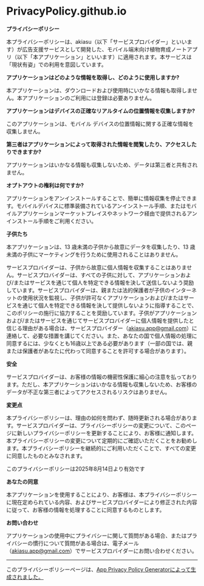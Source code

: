 # PrivacyPolicy.github.io
**<font dir="auto" style="vertical-align: inherit;"><font dir="auto" style="vertical-align: inherit;">プライバシーポリシー</font></font>**

<font dir="auto" style="vertical-align: inherit;"><font dir="auto" style="vertical-align: inherit;">本プライバシーポリシーは、akiasu（以下「サービスプロバイダー」といいます）が広告支援サービスとして開発した、モバイル端末向け植物育成ノートアプリ（以下「本アプリケーション」といいます）に適用されます。本サービスは「現状有姿」での利用を意図しています。</font></font>

**<font dir="auto" style="vertical-align: inherit;"><font dir="auto" style="vertical-align: inherit;">アプリケーションはどのような情報を取得し、どのように使用しますか?</font></font>**

<font dir="auto" style="vertical-align: inherit;"><font dir="auto" style="vertical-align: inherit;">本アプリケーションは、ダウンロードおよび使用時にいかなる情報も取得しません。本アプリケーションのご利用には登録は必要ありません。</font></font>

**<font dir="auto" style="vertical-align: inherit;"><font dir="auto" style="vertical-align: inherit;">アプリケーションはデバイスの正確なリアルタイムの位置情報を収集しますか?</font></font>**

<font dir="auto" style="vertical-align: inherit;"><font dir="auto" style="vertical-align: inherit;">このアプリケーションは、モバイル デバイスの位置情報に関する正確な情報を収集しません。</font></font>

**<font dir="auto" style="vertical-align: inherit;"><font dir="auto" style="vertical-align: inherit;">第三者はアプリケーションによって取得された情報を閲覧したり、アクセスしたりできますか?</font></font>**

<font dir="auto" style="vertical-align: inherit;"><font dir="auto" style="vertical-align: inherit;">アプリケーションはいかなる情報も収集しないため、データは第三者と共有されません。</font></font>

**<font dir="auto" style="vertical-align: inherit;"><font dir="auto" style="vertical-align: inherit;">オプトアウトの権利は何ですか?</font></font>**

<font dir="auto" style="vertical-align: inherit;"><font dir="auto" style="vertical-align: inherit;">アプリケーションをアンインストールすることで、簡単に情報収集を停止できます。モバイルデバイスに標準装備されているアンインストール手順、またはモバイルアプリケーションマーケットプレイスやネットワーク経由で提供されるアンインストール手順をご利用ください。</font></font>

**<font dir="auto" style="vertical-align: inherit;"><font dir="auto" style="vertical-align: inherit;">子供たち</font></font>**

<font dir="auto" style="vertical-align: inherit;"><font dir="auto" style="vertical-align: inherit;">本アプリケーションは、13 歳未満の子供から故意にデータを収集したり、13 歳未満の子供にマーケティングを行うために使用されることはありません。</font></font>

<font dir="auto" style="vertical-align: inherit;"><font dir="auto" style="vertical-align: inherit;">サービスプロバイダーは、子供から故意に個人情報を収集することはありません。サービスプロバイダーは、すべての子供に対して、アプリケーションおよび/またはサービスを通じて個人を特定できる情報を決して送信しないよう奨励しています。サービスプロバイダーは、親または法的保護者が子供のインターネットの使用状況を監視し、子供が許可なくアプリケーションおよび/またはサービスを通じて個人を特定できる情報を決して提供しないように指導することで、このポリシーの施行に協力することを奨励しています。子供がアプリケーションおよび/またはサービスを通じてサービスプロバイダーに個人情報を提供したと信じる理由がある場合は、サービスプロバイダー（akiasu.app@gmail.com）に連絡して、必要な措置を講じてください。また、あなたの国で個人情報の処理に同意するには、少なくとも16歳以上である必要があります（一部の国では、親または保護者があなたに代わって同意することを許可する場合があります）。</font></font>

**<font dir="auto" style="vertical-align: inherit;"><font dir="auto" style="vertical-align: inherit;">安全</font></font>**

<font dir="auto" style="vertical-align: inherit;"><font dir="auto" style="vertical-align: inherit;">サービスプロバイダーは、お客様の情報の機密性保護に細心の注意を払っております。ただし、本アプリケーションはいかなる情報も収集しないため、お客様のデータが不正な第三者によってアクセスされるリスクはありません。</font></font>

**<font dir="auto" style="vertical-align: inherit;"><font dir="auto" style="vertical-align: inherit;">変更点</font></font>**

<font dir="auto" style="vertical-align: inherit;"><font dir="auto" style="vertical-align: inherit;">本プライバシーポリシーは、理由の如何を問わず、随時更新される場合があります。サービスプロバイダーは、プライバシーポリシーの変更について、このページに新しいプライバシーポリシーを更新することにより、お客様に通知します。本プライバシーポリシーの変更について定期的にご確認いただくことをお勧めします。本プライバシーポリシーを継続的にご利用いただくことで、すべての変更に同意したものとみなされます。</font></font>

<font dir="auto" style="vertical-align: inherit;"><font dir="auto" style="vertical-align: inherit;">このプライバシーポリシーは2025年8月14日より有効です</font></font>

**<font dir="auto" style="vertical-align: inherit;"><font dir="auto" style="vertical-align: inherit;">あなたの同意</font></font>**

<font dir="auto" style="vertical-align: inherit;"><font dir="auto" style="vertical-align: inherit;">本アプリケーションを使用することにより、お客様は、本プライバシーポリシーに現在定められている内容、およびサービスプロバイダーにより修正された内容に従って、お客様の情報を処理することに同意するものとします。</font></font>

**<font dir="auto" style="vertical-align: inherit;"><font dir="auto" style="vertical-align: inherit;">お問い合わせ</font></font>**

<font dir="auto" style="vertical-align: inherit;"><font dir="auto" style="vertical-align: inherit;">アプリケーションの使用中にプライバシーに関して質問がある場合、またはプライバシーの慣行について質問がある場合は、電子メール（akiasu.app@gmail.com）でサービスプロバイダーにお問い合わせください。</font></font>

* * *

<font dir="auto" style="vertical-align: inherit;"><font dir="auto" style="vertical-align: inherit;">このプライバシーポリシーページは、</font></font>[<font dir="auto" style="vertical-align: inherit;"><font dir="auto" style="vertical-align: inherit;">App Privacy Policy Generatorによって生成されました。</font></font>](https://app-privacy-policy-generator.nisrulz.com/)

